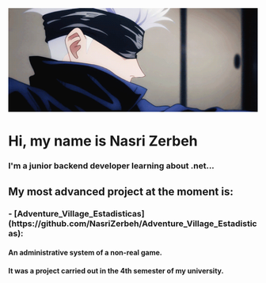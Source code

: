 <img src="ProfileBackground.gif" alt="Background" width="864" heigth="360"/>

<p align="center"><h1> Hi, my name is Nasri Zerbeh</h1></p>

<p align="center"><h3> I'm a junior backend developer learning about .net...</h3></p>

<p align="center"><h2> My most advanced project at the moment is:</h2></p>

<p align="center"><h3>- [Adventure_Village_Estadisticas](https://github.com/NasriZerbeh/Adventure_Village_Estadisticas):</h3></p>

<p align="center"><h4> An administrative system of a non-real game.</h4></p>

<p align="center"><h4> It was a project carried out in the 4th semester of my university.</h4></p>

<!--
**NasriZerbeh/NasriZerbeh** is a ✨ _special_ ✨ repository because its `README.md` (this file) appears on your GitHub profile.

Here are some ideas to get you started:

- 🔭 I’m currently working on ...
- 🌱 I’m currently learning ...
- 👯 I’m looking to collaborate on ...
- 🤔 I’m looking for help with ...
- 💬 Ask me about ...
- 📫 How to reach me: ...
- 😄 Pronouns: ...
- ⚡ Fun fact: ...
-->
